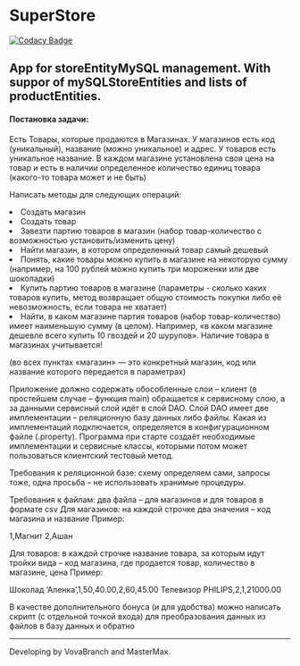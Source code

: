 SuperStore
=================

[![Codacy Badge](https://api.codacy.com/project/badge/Grade/ac17b56c98b447ac9ac5b790672db35f)](https://app.codacy.com/app/ovchingus/SuperStore?utm_source=github.com&utm_medium=referral&utm_content=ovchingus/SuperStore&utm_campaign=Badge_Grade_Dashboard)

App for storeEntityMySQL management. With suppor of mySQLStoreEntities and lists of productEntities. 
----------------

#### Постановка задачи: 

Есть Товары, которые продаются в Магазинах. У магазинов есть код (уникальный), 
название (можно уникальное) и адрес. У товаров есть уникальное название. В каждом 
магазине установлена своя цена на товар и есть в наличии определенное количество 
единиц товара (какого-то товара может и не быть) 
 
   Написать методы для следующих операций: 
   
<li> Создать магазин 
<li> Создать товар 
<li> Завезти партию товаров в магазин (набор товар-количество с возможностью 
установить/изменить цену) 
<li> Найти магазин, в котором определенный товар самый дешевый 
<li> Понять, какие товары можно купить в магазине на некоторую сумму (например, на 
100 рублей можно купить три мороженки или две шоколадки) 
<li> Купить партию товаров в магазине (параметры - сколько каких товаров купить, 
метод возвращает общую стоимость покупки либо её невозможность, если товара 
не хватает) 
<li> Найти, в каком магазине партия товаров (набор товар-количество) имеет 
наименьшую сумму (в целом). Например, «в каком магазине дешевле всего купить 
10 гвоздей и 20 шурупов». Наличие товара в магазинах учитывается! 
 
(во всех пунктах «магазин» — это конкретный магазин, код или название которого 
передается в параметрах) 
 
Приложение должно содержать обособленные слои – клиент (в простейшем случае – 
функция main) обращается к сервисному слою, а за данными сервисный слой идёт в слой 
DAO. Слой DAO имеет две имплементации – реляционную базу данных либо файлы. Какая 
из имплементаций подключается, определяется в конфигурационном файле (.property). 
Программа при старте создаёт необходимые имплементации и сервисные классы, 
которыми потом может пользоваться клиентский тестовый метод. 
 
Требования к реляционной базе: схему определяем сами, запросы тоже, одна просьба – 
не использовать хранимые процедуры. 
 
Требования к файлам: два файла – для магазинов и для товаров в формате csv 
Для магазинов: на каждой строчке два значения – код магазина и название 
Пример: 
 
1,Магнит 
2,Ашан 
 
Для товаров: в каждой строчке название товара, за которым идут тройки вида – код 
магазина, где продается товар, количество в магазине, цена 
Пример: 
 
Шоколад ‘Аленка’,1,50,40.00,2,60,45.00 
Телевизор PHILIPS,2,1,21000.00 
 
В качестве дополнительного бонуса (и для удобства) можно написать скрипт (с отдельной 
точкой входа) для преобразования данных из файлов в базу данных и обратно
***
Developing by VovaBranch and MasterMax.